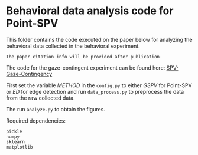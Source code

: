 # Behavioral data analysis code for Point-SPV


This folder contains the code executed on the paper below for analyzing the behavioral data collected in the behavioral experiment.


```
The paper citation info will be provided after publication
```



The code for the gaze-contingent experiment can be found here:
[SPV-Gaze-Contingency](https://github.com/LEO-UMCG/SPV-Gaze-Contingency)


First set the variable *METHOD* in the `config.py` to either *GSPV* for Point-SPV or *ED* for edge detection and run `data_process.py` to preprocess the data from the raw collected data.

The run `analyze.py` to obtain the figures.


Required dependencies:

```
pickle
numpy
sklearn
matplotlib
```